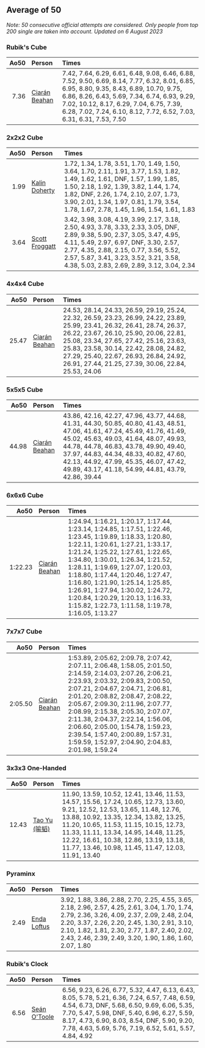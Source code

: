 ## Average of 50

*Note: 50 consecutive official attempts are considered. Only people from top 200 single are taken into account.*
*Updated on  6 August 2023*


### Rubik's Cube

| Ao50 | Person | Times |
| ---: | :--- | :--- |
| 7.36 | [Ciarán Beahan](https://www.worldcubeassociation.org/persons/2012BEAH01) | 7.42, 7.64, 6.29, 6.61, 6.48, 9.08, 6.46, 6.88, 7.52, 9.50, 6.69, 8.14, 7.77, 6.32, 8.01, 6.85, 6.95, 8.80, 9.35, 8.43, 6.89, 10.70, 9.75, 6.86, 8.26, 6.43, 5.69, 7.34, 6.74, 6.93, 9.29, 7.02, 10.12, 8.17, 6.29, 7.04, 6.75, 7.39, 6.28, 7.02, 7.24, 6.10, 8.12, 7.72, 6.52, 7.03, 6.31, 6.31, 7.53, 7.50 |

### 2x2x2 Cube

| Ao50 | Person | Times |
| ---: | :--- | :--- |
| 1.99 | [Kalin Doherty](https://www.worldcubeassociation.org/persons/2021DOHE02) | 1.72, 1.34, 1.78, 3.51, 1.70, 1.49, 1.50, 3.64, 1.70, 2.11, 1.91, 3.77, 1.53, 1.82, 1.49, 1.62, 1.61, DNF, 1.57, 1.99, 1.85, 1.50, 2.18, 1.92, 1.39, 3.82, 1.44, 1.74, 1.82, DNF, 2.26, 1.74, 2.10, 2.07, 1.73, 3.90, 2.01, 1.34, 1.97, 0.81, 1.79, 3.54, 1.78, 1.67, 2.78, 1.45, 1.96, 1.54, 1.61, 1.83 |
| 3.64 | [Scott Froggatt](https://www.worldcubeassociation.org/persons/2019FROG01) | 3.42, 3.98, 3.08, 4.19, 3.99, 2.17, 3.18, 2.50, 4.93, 3.78, 3.33, 2.33, 3.05, DNF, 2.89, 9.38, 5.90, 2.37, 3.05, 3.47, 4.95, 4.11, 5.49, 2.97, 6.97, DNF, 3.30, 2.57, 2.77, 4.35, 2.88, 2.15, 0.77, 3.56, 5.52, 2.57, 5.87, 3.41, 3.23, 3.52, 3.21, 3.58, 4.38, 5.03, 2.83, 2.69, 2.89, 3.12, 3.04, 2.34 |

### 4x4x4 Cube

| Ao50 | Person | Times |
| ---: | :--- | :--- |
| 25.47 | [Ciarán Beahan](https://www.worldcubeassociation.org/persons/2012BEAH01) | 24.53, 28.14, 24.33, 26.59, 29.19, 25.24, 22.32, 26.59, 23.23, 26.99, 24.22, 23.89, 25.99, 23.41, 26.32, 26.41, 28.74, 26.37, 26.22, 23.67, 26.10, 25.90, 20.06, 22.81, 25.08, 23.34, 27.65, 27.42, 25.16, 23.63, 25.83, 23.58, 30.14, 22.42, 28.08, 24.82, 27.29, 25.40, 22.67, 26.93, 26.84, 24.92, 26.91, 27.44, 21.25, 27.39, 30.06, 22.84, 25.53, 24.06 |

### 5x5x5 Cube

| Ao50 | Person | Times |
| ---: | :--- | :--- |
| 44.98 | [Ciarán Beahan](https://www.worldcubeassociation.org/persons/2012BEAH01) | 43.86, 42.16, 42.27, 47.96, 43.77, 44.68, 41.31, 44.30, 50.85, 40.80, 41.43, 48.51, 47.06, 41.61, 47.24, 45.49, 41.76, 41.49, 45.02, 45.63, 49.03, 41.64, 48.07, 49.93, 44.78, 44.78, 46.83, 43.78, 49.90, 49.40, 37.97, 44.83, 44.34, 48.33, 40.82, 47.60, 42.13, 44.92, 47.99, 45.35, 46.07, 47.42, 49.89, 43.17, 41.18, 54.99, 44.81, 43.79, 42.86, 39.44 |

### 6x6x6 Cube

| Ao50 | Person | Times |
| ---: | :--- | :--- |
| 1:22.23 | [Ciarán Beahan](https://www.worldcubeassociation.org/persons/2012BEAH01) | 1:24.94, 1:16.21, 1:20.17, 1:17.44, 1:23.14, 1:24.85, 1:17.51, 1:22.46, 1:23.45, 1:19.89, 1:18.33, 1:20.80, 1:22.11, 1:20.61, 1:27.21, 1:33.17, 1:21.24, 1:25.22, 1:27.61, 1:22.65, 1:34.80, 1:30.01, 1:26.34, 1:21.52, 1:28.11, 1:19.69, 1:27.07, 1:20.03, 1:18.80, 1:17.44, 1:20.46, 1:27.47, 1:16.80, 1:21.90, 1:25.14, 1:25.85, 1:26.91, 1:27.94, 1:30.02, 1:24.72, 1:20.84, 1:20.29, 1:20.13, 1:16.33, 1:15.82, 1:22.73, 1:11.58, 1:19.78, 1:16.05, 1:13.27 |

### 7x7x7 Cube

| Ao50 | Person | Times |
| ---: | :--- | :--- |
| 2:05.50 | [Ciarán Beahan](https://www.worldcubeassociation.org/persons/2012BEAH01) | 1:53.89, 2:05.62, 2:09.78, 2:07.42, 2:07.11, 2:06.48, 1:58.05, 2:01.50, 2:14.59, 2:14.03, 2:07.26, 2:06.21, 2:23.93, 2:03.32, 2:09.83, 2:00.50, 2:07.21, 2:04.67, 2:04.71, 2:06.81, 2:01.20, 2:08.82, 2:08.47, 2:08.22, 2:05.67, 2:09.30, 2:11.96, 2:07.77, 2:08.99, 2:15.38, 2:05.30, 2:07.07, 2:11.38, 2:04.37, 2:22.14, 1:56.06, 2:06.60, 2:05.00, 1:54.78, 1:59.23, 2:39.54, 1:57.40, 2:00.89, 1:57.31, 1:59.59, 1:52.97, 2:04.90, 2:04.83, 2:01.98, 1:59.24 |

### 3x3x3 One-Handed

| Ao50 | Person | Times |
| ---: | :--- | :--- |
| 12.43 | [Tao Yu (喻韬)](https://www.worldcubeassociation.org/persons/2012YUTA01) | 11.90, 13.59, 10.52, 12.41, 13.46, 11.53, 14.57, 15.56, 17.24, 10.65, 12.73, 13.60, 9.21, 12.52, 12.53, 13.65, 11.48, 12.76, 13.88, 10.92, 13.35, 12.34, 13.82, 13.25, 11.20, 10.65, 11.53, 11.15, 10.15, 12.73, 11.33, 11.11, 13.34, 14.95, 14.48, 11.25, 12.22, 16.61, 10.38, 12.86, 13.19, 13.18, 11.77, 13.46, 10.98, 11.45, 11.47, 12.03, 11.91, 13.40 |

### Pyraminx

| Ao50 | Person | Times |
| ---: | :--- | :--- |
| 2.49 | [Enda Loftus](https://www.worldcubeassociation.org/persons/2021LOFT01) | 3.92, 1.88, 3.86, 2.88, 2.70, 2.25, 4.55, 3.65, 2.18, 2.96, 2.57, 4.25, 2.61, 3.04, 1.70, 1.74, 2.79, 2.36, 3.26, 4.09, 2.37, 2.09, 2.48, 2.04, 2.20, 3.37, 2.26, 2.20, 2.45, 1.30, 2.91, 3.10, 2.10, 1.82, 1.81, 2.30, 2.77, 1.87, 2.40, 2.02, 2.43, 2.46, 2.39, 2.49, 3.20, 1.90, 1.86, 1.60, 2.07, 1.80 |

### Rubik's Clock

| Ao50 | Person | Times |
| ---: | :--- | :--- |
| 6.56 | [Seán O'Toole](https://www.worldcubeassociation.org/persons/2017OTOO03) | 6.56, 9.23, 6.26, 6.77, 5.32, 4.47, 6.13, 6.43, 8.05, 5.78, 5.21, 6.36, 7.24, 6.57, 7.48, 6.59, 4.54, 6.73, DNF, 5.68, 6.50, 9.69, 6.06, 5.35, 7.70, 5.47, 5.98, DNF, 5.40, 6.96, 6.27, 5.59, 8.17, 4.73, 6.90, 8.03, 8.54, DNF, 5.90, 9.20, 7.78, 4.63, 5.69, 5.76, 7.19, 6.52, 5.61, 5.57, 4.84, 4.92 |
